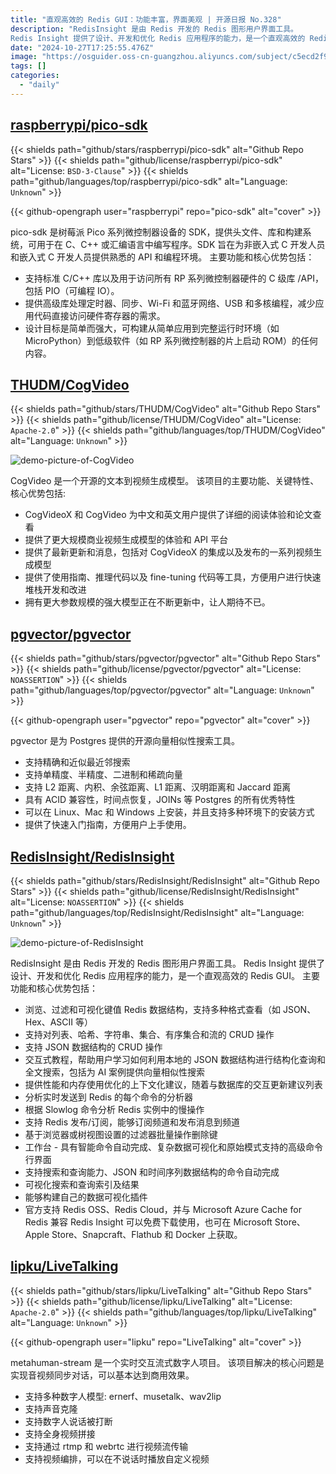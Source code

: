 ```yaml
---
title: "直观高效的 Redis GUI：功能丰富，界面美观 | 开源日报 No.328"
description: "RedisInsight 是由 Redis 开发的 Redis 图形用户界面工具。
Redis Insight 提供了设计、开发和优化 Redis 应用程序的能力，是一个直观高效的 Redis GUI。"
date: "2024-10-27T17:25:55.476Z"
image: "https://osguider.oss-cn-guangzhou.aliyuncs.com/subject/c5ecd2f96c61a8652fc8aa77ea2d9244.png"
tags: []
categories:
  - "daily"
---
```


## [raspberrypi/pico-sdk](https://github.com/raspberrypi/pico-sdk)

{{< shields path="github/stars/raspberrypi/pico-sdk" alt="Github Repo Stars" >}} {{< shields path="github/license/raspberrypi/pico-sdk" alt="License: `BSD-3-Clause`" >}} {{< shields path="github/languages/top/raspberrypi/pico-sdk" alt="Language: `Unknown`" >}}

{{< github-opengraph user="raspberrypi" repo="pico-sdk" alt="cover" >}}

pico-sdk 是树莓派 Pico 系列微控制器设备的 SDK，提供头文件、库和构建系统，可用于在 C、C++ 或汇编语言中编写程序。SDK 旨在为非嵌入式 C 开发人员和嵌入式 C 开发人员提供熟悉的 API 和编程环境。
主要功能和核心优势包括：

- 支持标准 C/C++ 库以及用于访问所有 RP 系列微控制器硬件的 C 级库 /API，包括 PIO（可编程 IO）。
- 提供高级库处理定时器、同步、Wi-Fi 和蓝牙网络、USB 和多核编程，减少应用代码直接访问硬件寄存器的需求。
- 设计目标是简单而强大，可构建从简单应用到完整运行时环境（如 MicroPython）到低级软件（如 RP 系列微控制器的片上启动 ROM）的任何内容。
  
## [THUDM/CogVideo](https://github.com/THUDM/CogVideo)

{{< shields path="github/stars/THUDM/CogVideo" alt="Github Repo Stars" >}} {{< shields path="github/license/THUDM/CogVideo" alt="License: `Apache-2.0`" >}} {{< shields path="github/languages/top/THUDM/CogVideo" alt="Language: `Unknown`" >}}

![demo-picture-of-CogVideo](https://static.osguider.com/subject/github/THUDM/CogVideo/601f691d09c77edc4c459b8fdea55222.png)

CogVideo 是一个开源的文本到视频生成模型。
该项目的主要功能、关键特性、核心优势包括:

- CogVideoX 和 CogVideo 为中文和英文用户提供了详细的阅读体验和论文查看
- 提供了更大规模商业视频生成模型的体验和 API 平台
- 提供了最新更新和消息，包括对 CogVideoX 的集成以及发布的一系列视频生成模型
- 提供了使用指南、推理代码以及 fine-tuning 代码等工具，方便用户进行快速堆栈开发和改进
- 拥有更大参数规模的强大模型正在不断更新中，让人期待不已。
  
## [pgvector/pgvector](https://github.com/pgvector/pgvector)

{{< shields path="github/stars/pgvector/pgvector" alt="Github Repo Stars" >}} {{< shields path="github/license/pgvector/pgvector" alt="License: `NOASSERTION`" >}} {{< shields path="github/languages/top/pgvector/pgvector" alt="Language: `Unknown`" >}}

{{< github-opengraph user="pgvector" repo="pgvector" alt="cover" >}}

pgvector 是为 Postgres 提供的开源向量相似性搜索工具。

- 支持精确和近似最近邻搜索
- 支持单精度、半精度、二进制和稀疏向量
- 支持 L2 距离、内积、余弦距离、L1 距离、汉明距离和 Jaccard 距离
- 具有 ACID 兼容性，时间点恢复，JOINs 等 Postgres 的所有优秀特性
- 可以在 Linux、Mac 和 Windows 上安装，并且支持多种环境下的安装方式
- 提供了快速入门指南，方便用户上手使用。
  
## [RedisInsight/RedisInsight](https://github.com/RedisInsight/RedisInsight)

{{< shields path="github/stars/RedisInsight/RedisInsight" alt="Github Repo Stars" >}} {{< shields path="github/license/RedisInsight/RedisInsight" alt="License: `NOASSERTION`" >}} {{< shields path="github/languages/top/RedisInsight/RedisInsight" alt="Language: `Unknown`" >}}

![demo-picture-of-RedisInsight](https://static.osguider.com/subject/github/RedisInsight/RedisInsight/c216b823dddd8dd3c81ad0f21ce01a59.png)

RedisInsight 是由 Redis 开发的 Redis 图形用户界面工具。
Redis Insight 提供了设计、开发和优化 Redis 应用程序的能力，是一个直观高效的 Redis GUI。
主要功能和核心优势包括：

- 浏览、过滤和可视化键值 Redis 数据结构，支持多种格式查看（如 JSON、Hex、ASCII 等）
- 支持对列表、哈希、字符串、集合、有序集合和流的 CRUD 操作
- 支持 JSON 数据结构的 CRUD 操作
- 交互式教程，帮助用户学习如何利用本地的 JSON 数据结构进行结构化查询和全文搜索，包括为 AI 案例提供向量相似性搜索
- 提供性能和内存使用优化的上下文化建议，随着与数据库的交互更新建议列表
- 分析实时发送到 Redis 的每个命令的分析器
- 根据 Slowlog 命令分析 Redis 实例中的慢操作
- 支持 Redis 发布/订阅，能够订阅频道和发布消息到频道
- 基于浏览器或树视图设置的过滤器批量操作删除键
- 工作台 - 具有智能命令自动完成、复杂数据可视化和原始模式支持的高级命令行界面
- 支持搜索和查询能力、JSON 和时间序列数据结构的命令自动完成
- 可视化搜索和查询索引及结果
- 能够构建自己的数据可视化插件
- 官方支持 Redis OSS、Redis Cloud，并与 Microsoft Azure Cache for Redis 兼容
Redis Insight 可以免费下载使用，也可在 Microsoft Store、Apple Store、Snapcraft、Flathub 和 Docker 上获取。
  
## [lipku/LiveTalking](https://github.com/lipku/LiveTalking)

{{< shields path="github/stars/lipku/LiveTalking" alt="Github Repo Stars" >}} {{< shields path="github/license/lipku/LiveTalking" alt="License: `Apache-2.0`" >}} {{< shields path="github/languages/top/lipku/LiveTalking" alt="Language: `Unknown`" >}}

{{< github-opengraph user="lipku" repo="LiveTalking" alt="cover" >}}

metahuman-stream 是一个实时交互流式数字人项目。
该项目解决的核心问题是实现音视频同步对话，可以基本达到商用效果。

- 支持多种数字人模型: ernerf、musetalk、wav2lip
- 支持声音克隆
- 支持数字人说话被打断
- 支持全身视频拼接
- 支持通过 rtmp 和 webrtc 进行视频流传输
- 支持视频编排，可以在不说话时播放自定义视频
  
